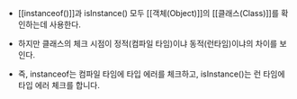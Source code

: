 - [[instanceof()]]과 isInstance() 모두 [[객체(Object)]]의 [[클래스(Class)]]를 확인하는데 사용한다.
- 하지만 클래스의 체크 시점이 정적(컴파일 타임)이냐 동적(런타임)이냐의 차이를 보인다.

- 즉, instanceof는 컴파일 타임에 타입 에러를 체크하고, isInstance()는 런 타임에 타입 에러 체크를 합니다.